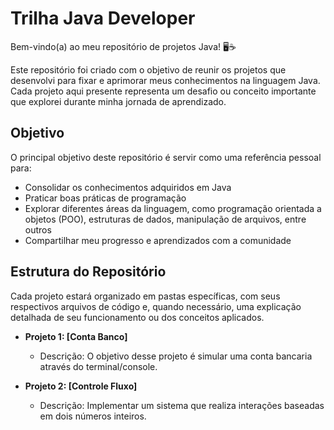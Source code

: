 # Trilha Java Developer

Bem-vindo(a) ao meu repositório de projetos Java! 🖥️☕ 

Este repositório foi criado com o objetivo de reunir os projetos que desenvolvi para fixar e aprimorar meus conhecimentos na linguagem Java. Cada projeto aqui presente representa um desafio ou conceito importante que explorei durante minha jornada de aprendizado.

## Objetivo

O principal objetivo deste repositório é servir como uma referência pessoal para:

- Consolidar os conhecimentos adquiridos em Java
- Praticar boas práticas de programação
- Explorar diferentes áreas da linguagem, como programação orientada a objetos (POO), estruturas de dados, manipulação de arquivos, entre outros
- Compartilhar meu progresso e aprendizados com a comunidade

## Estrutura do Repositório

Cada projeto estará organizado em pastas específicas, com seus respectivos arquivos de código e, quando necessário, uma explicação detalhada de seu funcionamento ou dos conceitos aplicados.

- **Projeto 1: [Conta Banco]**
  - Descrição: O objetivo desse projeto é simular uma conta bancaria através do terminal/console.
  
- **Projeto 2: [Controle Fluxo]**
  - Descrição: Implementar um sistema que realiza interações baseadas em dois números inteiros.


